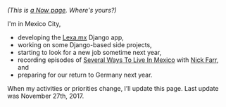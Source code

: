 <!-- 
.. title: What I'm doing at the moment
.. slug: now
.. date: 2016-06-22 17:44:06 UTC-05:00
.. tags: 
.. category: 
.. link: 
.. description: 
.. type: text
-->

*(This is [a Now page](http://nownownow.com/about). Where's yours?)*


I'm in Mexico City,

- developing the [Lexa.mx](https://www.lexa.mx/) Django app,
- working on some Django-based side projects,
- starting to look for a new job sometime next year,
- recording episodes of [Several Ways To Live In Mexico](https://severalwaystolive.com/) with [Nick Farr](https://twitter.com/Nickf4rr), and
- preparing for our return to Germany next year.


<!-- - producing new episodes of [Tacos und Limetten](http://tacosundlimetten.de/) and [Cultural Comments](http://podcast.c3s.cc/), -->
<!-- - reading [The Kingkiller Chronicle](https://en.wikipedia.org/wiki/The_Kingkiller_Chronicle), and -->
<!-- - working on a new, Django-based version of [Reggae CDMX](https://reggae-cdmx.com), -->
<!-- - reading the phenomenal *[Expanse](https://en.wikipedia.org/wiki/The_Expanse_(novel_series))* series by James S. A. Corey, and -->
<!-- - still studying [Test-Driven Development](http://www.obeythetestinggoat.com/).-->
<!-- - reading book 3 of the [Three body problem](https://en.wikipedia.org/wiki/The_Three-Body_Problem_(novel)) trilogy,-->


When my activities or priorities change, I’ll update this page. Last update was November 27th, 2017.
